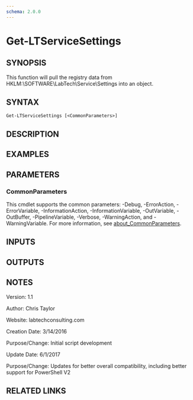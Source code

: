 ```yaml
---
schema: 2.0.0
---
```


# Get-LTServiceSettings

## SYNOPSIS
This function will pull the registry data from HKLM:\SOFTWARE\LabTech\Service\Settings into an object.

## SYNTAX

```
Get-LTServiceSettings [<CommonParameters>]
```

## DESCRIPTION

## EXAMPLES

## PARAMETERS

### CommonParameters
This cmdlet supports the common parameters: -Debug, -ErrorAction, -ErrorVariable, -InformationAction, -InformationVariable, -OutVariable, -OutBuffer, -PipelineVariable, -Verbose, -WarningAction, and -WarningVariable. For more information, see [about_CommonParameters](http://go.microsoft.com/fwlink/?LinkID=113216).

## INPUTS

## OUTPUTS

## NOTES
Version:        1.1

Author:         Chris Taylor

Website:        labtechconsulting.com

Creation Date:  3/14/2016

Purpose/Change: Initial script development



Update Date: 6/1/2017

Purpose/Change: Updates for better overall compatibility, including better support for PowerShell V2 


## RELATED LINKS
